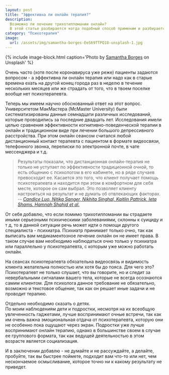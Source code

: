 ```yaml
---
layout: post
title: "Эффективна ли онлайн терапия?"
description: 
  Возможно ли лечение трихотилломании онлайн? 
  В этой статье разбирается когда подобный способ применим и разбирается его эффективность
category: "Психотерапия"
image:
  url: /assets/img/samantha-borges-EeS69TTPQ18-unsplash-1.jpg
---
```


{% include image-block.html
caption='Photo by <a href="https://unsplash.com/@samich_18" rel="nofollow">Samantha Borges</a> on Unsplash'
%}

Очень часто (хотя после коронавируса уже реже) пациенты задаются вопросом - а 
эффективна ли онлайн терапия или надо как в старые времена ехать на другой конец города раз в неделю 
в течение нескольких месяцев или же страдать от того, что в твоем поселке вообще нет психотерапевта.

Теперь мы имеем научно обоснованный ответ на этот вопрос.  
Университетом МакМастера (McMaster University) были систематизированы данные семнадцати различных исследований, 
которые проводились за последние двадцать лет. Исследования имели целью сравнения эффективности когнитивно-поведенческой 
терапии в онлайн и традиционном виде при лечении большого депрессивного расстройства. При этом онлайн сеансом 
считался любой дистанционный контакт терапевта с пациентом в формате видеосвязи, телефонного звонка, переписки 
по электронной почте, в чате мессенджера и т.д.


> Результаты показали, что дистанционная онлайн-терапия не только не уступает по эффективности традиционной очной, 
> то есть общению с психологом в его кабинете, но в ряде случаев превосходит ее. Касается это того, что клиент получает 
> помощь психотерапевта и находится при этом в комфортном для себя месте, которое он сам выбрал. Это позволяет клиенту 
> настроиться на результат и не думать об отвлекающих факторах.
> -- <cite><a href="https://www.thelancet.com/journals/eclinm/article/PIIS2589-5370(20)30186-3/fulltext" rel="nofollow">Candice Luo, Nitika Sanger, Nikhita Singhal, Kaitlin Pattrick, Ieta Shams. Hamnah Shahid et al.</a></cite>

От себя добавлю, что если помимо трихотилломании вы страдаете иными серьезными психическими заболеваниями, 
склонны к суициду и т д, то в данной ситуации речь может идти о помощи другого специалиста - психиатра. 
Психиатр принимает только очно, так как выписать вам медикаментозное лечение онлайн он не имеет права. 
В таком случае вам необходимо наблюдаться очно только у психиатра или параллельно у психотерапевта, 
с которым уже можно работать онлайн.

На сеансах психотерапевта обязательна видеосвязь и видимость клиента желательна полностью или хотя бы до пояса.
Для чего это?  
Психотерапевт не только слушает, что вы говорите, но и следит за невербальными сигналами вашего тела, 
которые не всегда осознаются самим клиентом. Для психолога данное требование не обязательно, возможно и текстовое 
общение, так как он решает иные задачи и не проводит терапию.

Отдельно необходимо сказать о детях.   
По моим наблюдениям дети и подростки, несмотря на их всеобщую увлеченность гаджетами, лучше воспринимают 
очные встречи, так как им очень важна эмоциональная отдача от психотерапевта, которую они не особенно пока ощущают через экран.
Подростки уже лучше воспринимают онлайн терапию, однако в большинстве своем в случае ее группового формата, 
так как ведущей деятельностью в этом возрасте является социализация.

И в заключении добавлю - не думайте и не рассуждайте, а делайте, пробуйте, так вы быстрее поймете, 
подходит вам что-то или нет, чем нескончаемое осмысливание, которое точно ни к какому результату не приведет.